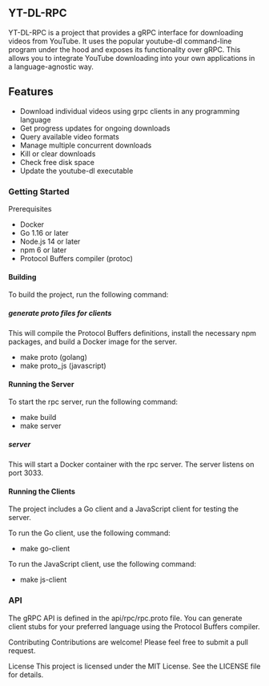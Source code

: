 ## YT-DL-RPC
YT-DL-RPC is a project that provides a gRPC interface for downloading videos from YouTube. It uses the popular youtube-dl command-line program under the hood and exposes its functionality over gRPC. This allows you to integrate YouTube downloading into your own applications in a language-agnostic way.

## Features
- Download individual videos using grpc clients in any programming language
- Get progress updates for ongoing downloads
- Query available video formats
- Manage multiple concurrent downloads
- Kill or clear downloads
- Check free disk space
- Update the youtube-dl executable

### Getting Started

Prerequisites

- Docker
- Go 1.16 or later
- Node.js 14 or later
- npm 6 or later
- Protocol Buffers compiler (protoc)

#### Building
To build the project, run the following command:

##### generate proto files for clients
This will compile the Protocol Buffers definitions, install the necessary npm packages, and build a Docker image for the server.

- make proto (golang)
- make proto_js (javascript)


#### Running the Server
To start the rpc server, run the following command:
- make build
- make server

##### server
This will start a Docker container with the rpc server. The server listens on port 3033.

#### Running the Clients
The project includes a Go client and a JavaScript client for testing the server.

To run the Go client, use the following command:
- make go-client

To run the JavaScript client, use the following command:
- make js-client

### API
The gRPC API is defined in the api/rpc/rpc.proto file. You can generate client stubs for your preferred language using the Protocol Buffers compiler.

Contributing
Contributions are welcome! Please feel free to submit a pull request.

License
This project is licensed under the MIT License. See the LICENSE file for details.

